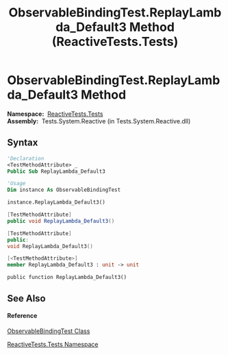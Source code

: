 ﻿---
title: ObservableBindingTest.ReplayLambda_Default3 Method  (ReactiveTests.Tests)
TOCTitle: ReplayLambda_Default3 Method
ms:assetid: M:ReactiveTests.Tests.ObservableBindingTest.ReplayLambda_Default3
ms:mtpsurl: https://msdn.microsoft.com/en-us/library/reactivetests.tests.observablebindingtest.replaylambda_default3(v=VS.103)
ms:contentKeyID: 36618923
ms.date: 06/28/2011
mtps_version: v=VS.103
f1_keywords:
- ReactiveTests.Tests.ObservableBindingTest.ReplayLambda_Default3
dev_langs:
- CSharp
- JScript
- VB
- FSharp
- c++
---

# ObservableBindingTest.ReplayLambda\_Default3 Method

**Namespace:**  [ReactiveTests.Tests](hh289046\(v=vs.103\).md)  
**Assembly:**  Tests.System.Reactive (in Tests.System.Reactive.dll)

## Syntax

``` vb
'Declaration
<TestMethodAttribute> _
Public Sub ReplayLambda_Default3
```

``` vb
'Usage
Dim instance As ObservableBindingTest

instance.ReplayLambda_Default3()
```

``` csharp
[TestMethodAttribute]
public void ReplayLambda_Default3()
```

``` c++
[TestMethodAttribute]
public:
void ReplayLambda_Default3()
```

``` fsharp
[<TestMethodAttribute>]
member ReplayLambda_Default3 : unit -> unit 
```

``` jscript
public function ReplayLambda_Default3()
```

## See Also

#### Reference

[ObservableBindingTest Class](hh303616\(v=vs.103\).md)

[ReactiveTests.Tests Namespace](hh289046\(v=vs.103\).md)

